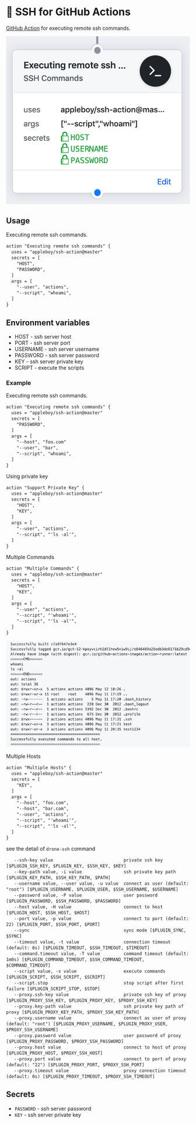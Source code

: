 # 🚀 SSH for GitHub Actions

[GitHub Action](https://developer.github.com/actions/) for executing remote ssh commands.

<img src="./images/ssh-workflow.png">

## Usage

Executing remote ssh commands.

```
action "Executing remote ssh commands" {
  uses = "appleboy/ssh-action@master"
  secrets = [
    "HOST",
    "PASSWORD",
  ]
  args = [
    "--user", "actions",
    "--script", "whoami",
  ]
}
```

## Environment variables

* HOST - ssh server host
* PORT - ssh server port
* USERNAME - ssh server username
* PASSWORD - ssh server password
* KEY - ssh server private key
* SCRIPT - execute the scripts

### Example

Executing remote ssh commands.

```
action "Executing remote ssh commands" {
  uses = "appleboy/ssh-action@master"
  secrets = [
    "PASSWORD",
  ]
  args = [
    "--host", "foo.com"
    "--user", "bar",
    "--script", "whoami",
  ]
}
```

Using private key

```
action "Support Private Key" {
  uses = "appleboy/ssh-action@master"
  secrets = [
    "HOST",
    "KEY",
  ]
  args = [
    "--user", "actions",
    "--script", "'ls -al'",
  ]
}
```

Multiple Commands

```
action "Multiple Commands" {
  uses = "appleboy/ssh-action@master"
  secrets = [
    "HOST",
    "KEY",
  ]
  args = [
    "--user", "actions",
    "--script", "'whoami'",
    "--script", "'ls -al'",
  ]
}
```

<img src="./images/multiple-command-result.png">

Multiple Hosts

```
action "Multiple Hosts" {
  uses = "appleboy/ssh-action@master"
  secrets = [
    "KEY",
  ]
  args = [
    "--host", "foo.com",
    "--host", "bar.com",
    "--user", "actions",
    "--script", "'whoami'",
    "--script", "'ls -al'",
  ]
}
```

see the detail of `drone-ssh` command

```
   --ssh-key value                           private ssh key [$PLUGIN_SSH_KEY, $PLUGIN_KEY, $SSH_KEY, $KEY]
   --key-path value, -i value                ssh private key path [$PLUGIN_KEY_PATH, $SSH_KEY_PATH, $PATH]
   --username value, --user value, -u value  connect as user (default: "root") [$PLUGIN_USERNAME, $PLUGIN_USER, $SSH_USERNAME, $USERNAME]
   --password value, -P value                user password [$PLUGIN_PASSWORD, $SSH_PASSWORD, $PASSWORD]
   --host value, -H value                    connect to host [$PLUGIN_HOST, $SSH_HOST, $HOST]
   --port value, -p value                    connect to port (default: 22) [$PLUGIN_PORT, $SSH_PORT, $PORT]
   --sync                                    sync mode [$PLUGIN_SYNC, $SYNC]
   --timeout value, -t value                 connection timeout (default: 0s) [$PLUGIN_TIMEOUT, $SSH_TIMEOUT, $TIMEOUT]
   --command.timeout value, -T value         command timeout (default: 1m0s) [$PLUGIN_COMMAND_TIMEOUT, $SSH_COMMAND_TIMEOUT, $COMMAND_TIMEOUT]
   --script value, -s value                  execute commands [$PLUGIN_SCRIPT, $SSH_SCRIPT, $SCRIPT]
   --script.stop                             stop script after first failure [$PLUGIN_SCRIPT_STOP, $STOP]
   --proxy.ssh-key value                     private ssh key of proxy [$PLUGIN_PROXY_SSH_KEY, $PLUGIN_PROXY_KEY, $PROXY_SSH_KEY]
   --proxy.key-path value                    ssh private key path of proxy [$PLUGIN_PROXY_KEY_PATH, $PROXY_SSH_KEY_PATH]
   --proxy.username value                    connect as user of proxy (default: "root") [$PLUGIN_PROXY_USERNAME, $PLUGIN_PROXY_USER, $PROXY_SSH_USERNAME]
   --proxy.password value                    user password of proxy [$PLUGIN_PROXY_PASSWORD, $PROXY_SSH_PASSWORD]
   --proxy.host value                        connect to host of proxy [$PLUGIN_PROXY_HOST, $PROXY_SSH_HOST]
   --proxy.port value                        connect to port of proxy (default: "22") [$PLUGIN_PROXY_PORT, $PROXY_SSH_PORT]
   --proxy.timeout value                     proxy connection timeout (default: 0s) [$PLUGIN_PROXY_TIMEOUT, $PROXY_SSH_TIMEOUT]
```

## Secrets

* `PASSWORD` - ssh server password
* `KEY` - ssh server private key
